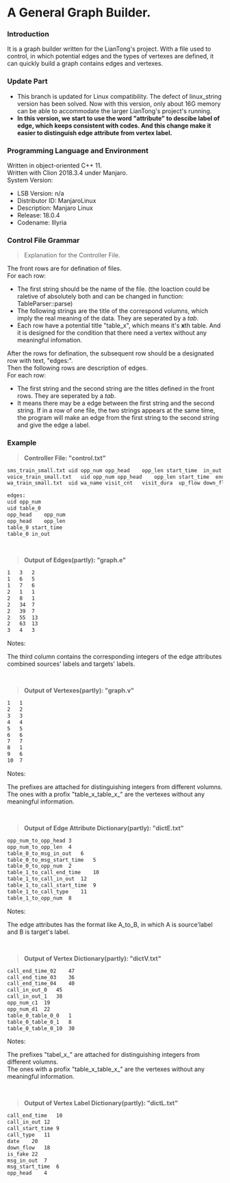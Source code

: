 # A General Graph Builder.

### Introduction
It is a graph builder written for the LianTong's project. With a file used to control, in which potential edges and the types of vertexes are defined, it can quickly build a graph contains edges and vertexes. 

### Update Part
- This branch is updated for Linux compatibility. The defect of linux_string version has been solved. Now with this version, only about 16G memory can be able to accommodate the larger LianTong's project's running. 
- **In this version, we start to use the word "attribute" to descibe label of edge, which keeps consistent with codes. And this change make it easier to distinguish edge attribute from vertex label.**


### Programming Language and Environment  
Written in object-oriented C++ 11.  
Written with Clion 2018.3.4 under Manjaro.  
System Version:  
- LSB Version:	n/a  
- Distributor ID:	ManjaroLinux  
- Description:	Manjaro Linux  
- Release:	18.0.4  
- Codename:	Illyria  

### Control File Grammar  
>Explanation for the Controller File.

The front rows are for defination of files.  
For each row:  
- The first string should be the name of the file. (the loaction could be raletive of absolutely both and can be changed in function: TableParser::parse)  
- The following strings are the title of the correspond volumns, which imply the real meaning of the data. They are seperated by a *tab*.  
- Each row have a potential title "table_x", which means it's **x**th table. And it is designed for the condition that there need a vertex without any meaningful infomation.  

After the rows for defination, the subsequent row should be a designated row with text, "edges:".  
Then the following rows are description of edges.  
For each row:  
- The first string and the second string are the titles defined in the front rows. They are seperated by a *tab*.  
- It means there may be a edge between the first string and the second string. If in a row of one file, the two strings appears at the same time, the program will make an edge from the first string to the second string and give the edge a label.  

### Example
> **Controller File: "control.txt"**
```html
sms_train_small.txt	uid	opp_num	opp_head	opp_len	start_time	in_out		
voice_train_small.txt	uid	opp_num	opp_head	opp_len	start_time	end_time	call_type	in_out
wa_train_small.txt	uid	wa_name	visit_cnt	visit_dura	up_flow	down_flow	wa_type	date

edges:
uid	opp_num
uid	table_0
opp_head	opp_num
opp_head	opp_len
table_0	start_time
table_0	in_out
```

&nbsp;
> **Output of Edges(partly): "graph.e"**
```html
1	3	2
1	6	5
1	7	6
2	1	1
2	8	1
2	34	7
2	39	7
2	55	13
2	63	13
3	4	3
```

Notes:

The third column contains the corresponding integers of the edge attributes combined sources' labels and targets' labels.  

&nbsp;
> **Output of Vertexes(partly): "graph.v"**
```html
1	1
2	2
3	3
4	4
5	5
6	6
7	7
8	1
9	6
10	7
```

Notes:

The prefixes are attached for distinguishing integers from different volumns.  
The ones with a profix "table_x_table_x_" are the vertexes without any meaningful information.  

&nbsp;
> **Output of Edge Attribute Dictionary(partly): "dictE.txt"**
```html
opp_num_to_opp_head	3
opp_num_to_opp_len	4
table_0_to_msg_in_out	6
table_0_to_msg_start_time	5
table_0_to_opp_num	2
table_1_to_call_end_time	10
table_1_to_call_in_out	12
table_1_to_call_start_time	9
table_1_to_call_type	11
table_1_to_opp_num	8
```

Notes:

The edge attributes has the format like A_to_B, in which A is source'label and B is target's label.  

&nbsp;
> **Output of Vertex Dictionary(partly): "dictV.txt"**
```html
call_end_time_02	47
call_end_time_03	36
call_end_time_04	40
call_in_out_0	45
call_in_out_1	38
opp_num_c1	19
opp_num_d1	22
table_0_table_0_0	1
table_0_table_0_1	8
table_0_table_0_10	30
```

Notes:

The prefixes "tabel_x_" are attached for distinguishing integers from different volumns.  
The ones with a profix "table_x_table_x_" are the vertexes without any meaningful information.  

&nbsp;
> **Output of Vertex Label Dictionary(partly): "dictL.txt"**
```html
call_end_time	10
call_in_out	12
call_start_time	9
call_type	11
date	20
down_flow	18
is_fake	22
msg_in_out	7
msg_start_time	6
opp_head	4
```